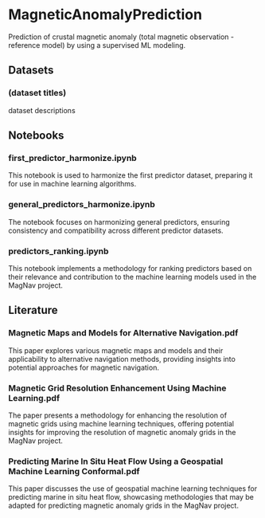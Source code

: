 # MagneticAnomalyPrediction
Prediction of crustal magnetic anomaly (total magnetic observation - reference model) by using a supervised ML modeling.

## Datasets
### (dataset titles)
dataset descriptions

## Notebooks
### first_predictor_harmonize.ipynb
This notebook is used to harmonize the first predictor dataset, preparing it for use in machine learning algorithms.

### general_predictors_harmonize.ipynb
The notebook focuses on harmonizing general predictors, ensuring consistency and compatibility across different predictor datasets.

### predictors_ranking.ipynb
This notebook implements a methodology for ranking predictors based on their relevance and contribution to the machine learning models used in the MagNav project.


## Literature
### Magnetic Maps and Models for Alternative Navigation.pdf
This paper explores various magnetic maps and models and their applicability to alternative navigation methods, providing insights into potential approaches for magnetic navigation.

### Magnetic Grid Resolution Enhancement Using Machine Learning.pdf
The paper presents a methodology for enhancing the resolution of magnetic grids using machine learning techniques, offering potential insights for improving the resolution of magnetic anomaly grids in the MagNav project.

### Predicting Marine In Situ Heat Flow Using a Geospatial Machine Learning Conformal.pdf
This paper discusses the use of geospatial machine learning techniques for predicting marine in situ heat flow, showcasing methodologies that may be adapted for predicting magnetic anomaly grids in the MagNav project.

